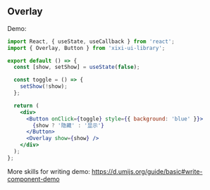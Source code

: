 ## Overlay

Demo:

```jsx | preview
import React, { useState, useCallback } from 'react';
import { Overlay, Button } from 'xixi-ui-library';

export default () => {
  const [show, setShow] = useState(false);

  const toggle = () => {
    setShow(!show);
  };

  return (
    <div>
      <Button onClick={toggle} style={{ background: 'blue' }}>
        {show ? '隐藏' : '显示'}
      </Button>
      <Overlay show={show} />
    </div>
  );
};
```

More skills for writing demo: https://d.umijs.org/guide/basic#write-component-demo
